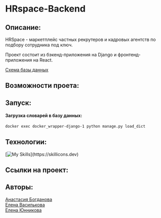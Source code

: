 # HRspace-Backend
## Описание:
HRSpace - маркетплейс частных рекрутеров и кадровых агентств по подбору
сотрудника под ключ.

Проект состоит из бэкенд-приложения на Django и фронтенд-приложения на React.

[Схема базы данных](https://dbdiagram.io/d/HRspase-65ef0862b1f3d4062ca0f7fc) 

## Возможности проета:

## Запуск:

#### Загрузка словарей в базу данных:

```bash
docker exec docker_wrapper-django-1 python manage.py load_dict
```

## Технологии: 
[![My Skills](https://skillicons.dev/icons?i=py,docker,postgres,django,nginx,)](https://skillicons.dev)

## Cсылки на проект:

## Авторы:  

[Анастасия Богданова](https://github.com/Anastasia289/)   
[Елена Василькова](https://github.com/ElenaVasilkova)   
[Елена Юнникова](https://github.com/Edelveisx)
